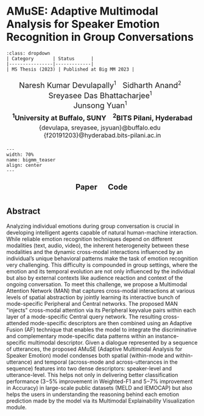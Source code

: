 # AMuSE: Adaptive Multimodal Analysis for Speaker Emotion Recognition in Group Conversations

```{admonition} Project details
:class: dropdown
| Category       | Status      |
|----------------|-------------|
| MS Thesis (2023) | Published at Big MM 2023 |
```

<head>
  <style>
    .author-container {
      text-align: center;
      /* font-family: "Times New Roman", Times, serif; */
      /* background: white; */
      /* padding: 15px; */
      width: fit-content;
      margin: 20px auto;
      /* border: 2px solid black; */
      /* border-radius: 8px; */
      /* box-shadow: 4px 4px 10px rgba(0, 0, 0, 0.2); */
    }
    .author-names {
      font-size: 20px;
      /* font-weight: bold; */
    }
    .author-names sup {
      font-size: 14px;
    }
    .affiliations {
      font-size: 18px;
      margin-top: 5px;
      font-weight: bold;
    }
    .emails {
      font-size: 16px;
      margin-top: 5px;
    }
  </style>
</head>

<div class="author-container">
<!-- Author Names -->
<div class="author-names">
    Naresh Kumar Devulapally<sup>1</sup> &nbsp;
    Sidharth Anand<sup>2</sup> &nbsp;
    Sreyasee Das Bhattacharjee<sup>1</sup> &nbsp;
    <br>
    Junsong Yuan<sup>1</sup> &nbsp;
</div>

<!-- Affiliations -->
<div class="affiliations">
    <sup>1</sup>University at Buffalo, SUNY &nbsp;&nbsp;
    <sup>2</sup>BITS Pilani, Hyderabad
</div>

<!-- Emails -->
<div class="emails">
    {devulapa, sreyasee, jsyuan}@buffalo.edu &nbsp;&nbsp;
    {f20191203}@hyderabad.bits-pilani.ac.in
</div>
</div>

```{figure} figures/bigmm-23-teaser.png
---
width: 70%
name: bigmm_teaser
align: center
---
```

<head>
  <link rel="stylesheet" href="https://cdnjs.cloudflare.com/ajax/libs/font-awesome/6.4.2/css/all.min.css">
  <style>
    .content {
      text-align: center;
    }
    .social-icons {
      text-align: center;
      margin-top: 10px;
    }
    .social-icons a {
      text-decoration: none;
      font-size: 20px;
      font-weight: bold;
      margin: 10px;
      color: inherit;
      display: inline-block;
    }
    .social-icons i {
      margin-right: 6px;
    }
  </style>
</head>

<div class="social-icons">
    <a href="https://ieeexplore.ieee.org/abstract/document/10411802" class="button">Paper</a>&nbsp;
    <a href="https://github.com/neuralnaresh/multimodal-emotion-recognition" class="button">Code</a>&nbsp;
    <!-- <a href="#" class="button">Slides</a>&nbsp; -->
</div>

## Abstract

Analyzing individual emotions during group conversation is crucial in developing intelligent agents capable of natural human-machine interaction. While reliable emotion recognition techniques depend on different modalities (text, audio, video), the inherent heterogeneity between these modalities and the dynamic cross-modal interactions influenced by an individual’s unique behavioral patterns make the task of emotion recognition very challenging. This difficulty is compounded in group settings, where the emotion and its temporal evolution are not only influenced by the individual but also by external contexts like audience reaction and context of the ongoing conversation. To meet this challenge, we propose a Multimodal Attention Network (MAN) that captures cross-modal interactions at various levels of spatial abstraction by jointly learning its interactive bunch of mode-specific Peripheral and Central networks. The proposed MAN "injects" cross-modal attention via its Peripheral keyvalue pairs within each layer of a mode-specific Central query network. The resulting cross-attended mode-specific descriptors are then combined using an Adaptive Fusion (AF) technique that enables the model to integrate the discriminative and complementary mode-specific data patterns within an instance-specific multimodal descriptor. Given a dialogue represented by a sequence of utterances, the proposed AMuSE (Adaptive Multimodal Analysis for Speaker Emotion) model condenses both spatial (within-mode and within-utterance) and temporal (across-mode and across-utterances in the sequence) features into two dense descriptors: speaker-level and utterance-level. This helps not only in delivering better classification performance (3−5% improvement in Weighted-F1 and 5−7% improvement in Accuracy) in large-scale public datasets (MELD and IEMOCAP) but also helps the users in understanding the reasoning behind each emotion prediction made by the model via its Multimodal Explainability Visualization module.

<!-- ```yaml
@INPROCEEDINGS{10411802,
  author={Anand, Sidharth and Devulapally, Naresh Kumar and Das Bhattacharjee, Sreyasee and Yuan, Junsong and Chang, Yu-Ping},
  booktitle={2023 IEEE Ninth Multimedia Big Data (BigMM)}, 
  title={AMuSE: Adaptive Multimodal Analysis for Speaker Emotion Recognition in Group Conversations}, 
  year={2023},
  volume={},
  number={},
  pages={40-47},
  keywords={Emotion recognition;Adaptation models;Predictive models;Cognition;Sensors;Reliability;Task analysis;Emotion Recognition;Multimodal Sensing;Supervised Learning},
  doi={10.1109/BigMM59094.2023.00013}}
``` -->